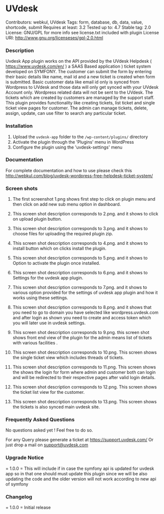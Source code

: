 # UVdesk
Contributors: webkul, UVdesk
Tags: form, database, db, data, value, shortcode, submit
Requires at least: 3.2
Tested up to: 4.7
Stable tag: 2.0
License: GNU/GPL for more info see license.txt included with plugin
License URI: http://www.gnu.org/licenseses/gpl-2.0.html

### Description
Uvdesk App plugin works on the API provided by the UVdesk Helpdesk ( https://www.uvdesk.com/en/ ) a SAAS Based application ) ticket system developed on SYMFONY. The customer can submit the form by entering their basic details like name, mail id and a new ticket is created when form is submitted. Basic customer data like email id only is synced from Wordpress to UVdesk and those data will only get synced with your UVdesk Account only. Wordpress related data will not be sent to the UVdesk. The tickets which are created by customers are managed by the support staff. This plugin provides functionality like creating tickets, list ticket and single ticket view pages for customer. The admin can manage tickets, delete, assign, update, can use filter to search any particular ticket.

### Installation
1. Upload the `uvdesk-app` folder to the `/wp-content/plugins/` directory
2. Activate the plugin through the 'Plugins' menu in WordPress
3. Configure the plugin using the 'uvdesk-settings' menu

### Documentation 
For complete documentation and how to use please check this http://webkul.com/blog/uvdesk-wordpress-free-helpdesk-ticket-system/

### Screen shots

1. The first screenshot 1.png shows first step to click on plugin menu and then click on add new sub menu option in dashboard.    

2. This screen shot description corresponds to 2.png. and it shows to click on upload plugin button.

3. This screen shot description corresponds to 3.png. and it shows to choose files for uploading the required plugin zip.

4. This screen shot description corresponds to 4.png. and it shows to install button which on clicks install the plugin.

5. This screen shot description corresponds to 5.png. and it shows to Option to activate the plugin once installed.

6. This screen shot description corresponds to 6.png. and it shows to Settings for the uvdesk app plugin.

7. This screen shot description corresponds to 7.png. and it shows to various option provided for the settings of uvdesk app plugin and how it works using these settings.

8. This screen shot description corresponds to 8.png. and it shows that you need to go to domain you have selected like wordpress.uvdesk.com and after login as shown you need to create and access token which you will later use in uvdesk settings.

9. This screen shot description corresponds to 9.png. this screen shot shows front end view of the plugin for the admin means list of tickets with various facilities .

10. This screen shot description corresponds to 10.png. This screen shows the single ticket view which includes threads of tickets.

11. This screen shot description corresponds to 11.png. This screen shows the shows the login for form where admin and customer both can login and will be redirected to their respective pages after valid login details.

12. This screen shot description corresponds to 12.png. This screen shows the ticket list view for the customer.

13. This screen shot description corresponds to 13.png. This screen shows the tickets is also synced main uvdesk site.
  

### Frequently Asked Questions
No questions asked yet !  Feel free to do so.

For any Query please generate a ticket at https://support.uvdesk.com/
Or just drop a mail on support@uvdesk.com

### Upgrade Notice
= 1.0.0 =
This will include if in case the symfony api is updated for uvdesk app so in that one should must update this plugin since we will be also updating the code and the older version will not work according to new api of symfony

### Changelog
= 1.0.0 =
Initial release